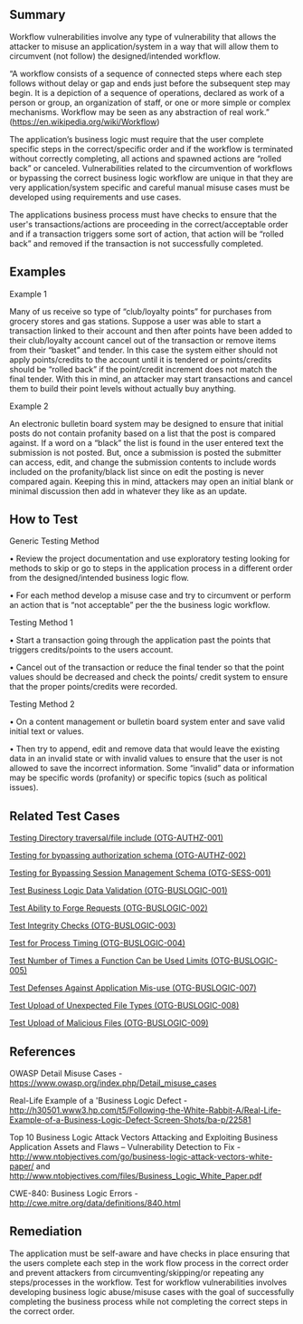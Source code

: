 Summary
-------

Workflow vulnerabilities involve any type of vulnerability that allows the attacker to misuse an application/system in a way that will allow them to circumvent (not follow) the designed/intended workflow.

“A workflow consists of a sequence of connected steps where each step follows without delay or gap and ends just before the subsequent step may begin. It is a depiction of a sequence of operations, declared as work of a person or group, an organization of staff, or one or more simple or complex mechanisms. Workflow may be seen as any abstraction of real work.” (https://en.wikipedia.org/wiki/Workflow)

The application’s business logic must require that the user complete specific steps in the correct/specific order and if the workflow is terminated without correctly completing, all actions and spawned actions are “rolled back” or canceled. Vulnerabilities related to the circumvention of workflows or bypassing the correct business logic workflow are unique in that they are very application/system specific and careful manual misuse cases must be developed using requirements and use cases.

The applications business process must have checks to ensure that the user's transactions/actions are proceeding in the correct/acceptable order and if a transaction triggers some sort of action, that action will be “rolled back” and removed if the transaction is not successfully completed.

Examples
--------

Example 1

Many of us receive so type of “club/loyalty points” for purchases from grocery stores and gas stations. Suppose a user was able to start a transaction linked to their account and then after points have been added to their club/loyalty account cancel out of the transaction or remove items from their “basket” and tender. In this case the system either should not apply points/credits to the account until it is tendered or points/credits should be “rolled back” if the point/credit increment does not match the final tender. With this in mind, an attacker may start transactions and cancel them to build their point levels without actually buy anything.

Example 2

An electronic bulletin board system may be designed to ensure that initial posts do not contain profanity based on a list that the post is compared against. If a word on a “black” the list is found in the user entered text the submission is not posted. But, once a submission is posted the submitter can access, edit, and change the submission contents to include words included on the profanity/black list since on edit the posting is never compared again. Keeping this in mind, attackers may open an initial blank or minimal discussion then add in whatever they like as an update.

How to Test
-----------

Generic Testing Method

• Review the project documentation and use exploratory testing looking for methods to skip or go to steps in the application process in a different order from the designed/intended business logic flow.

• For each method develop a misuse case and try to circumvent or perform an action that is “not acceptable” per the the business logic workflow.

Testing Method 1

• Start a transaction going through the application past the points that triggers credits/points to the users account.

• Cancel out of the transaction or reduce the final tender so that the point values should be decreased and check the points/ credit system to ensure that the proper points/credits were recorded.

Testing Method 2

• On a content management or bulletin board system enter and save valid initial text or values.

• Then try to append, edit and remove data that would leave the existing data in an invalid state or with invalid values to ensure that the user is not allowed to save the incorrect information. Some “invalid” data or information may be specific words (profanity) or specific topics (such as political issues).

Related Test Cases
------------------

[ Testing Directory traversal/file include (OTG-AUTHZ-001)](Testing_Directory_traversal/file_include_(OTG-AUTHZ-001) "wikilink")

[ Testing for bypassing authorization schema (OTG-AUTHZ-002)](Testing_for_Bypassing_Authorization_Schema_(OTG-AUTHZ-002) "wikilink")

[ Testing for Bypassing Session Management Schema (OTG-SESS-001)](Testing_for_Session_Management_Schema_(OTG-SESS-001) "wikilink")

[ Test Business Logic Data Validation (OTG-BUSLOGIC-001)](Test_business_logic_data_validation_(OTG-BUSLOGIC-001) "wikilink")

[ Test Ability to Forge Requests (OTG-BUSLOGIC-002)](Test_Ability_to_forge_requests_(OTG-BUSLOGIC-002) "wikilink")

[ Test Integrity Checks (OTG-BUSLOGIC-003)](Test_integrity_checks_(OTG-BUSLOGIC-003) "wikilink")

[ Test for Process Timing (OTG-BUSLOGIC-004)](Test_for_Process_Timing_(OTG-BUSLOGIC-004) "wikilink")

[ Test Number of Times a Function Can be Used Limits (OTG-BUSLOGIC-005)](Test_number_of_times_a_function_can_be_used_limits_(OTG-BUSLOGIC-005) "wikilink")

[Test Defenses Against Application Mis-use (OTG-BUSLOGIC-007)](Test_defenses_against_application_mis-use_(OTG-BUSLOGIC-007) "wikilink")

[ Test Upload of Unexpected File Types (OTG-BUSLOGIC-008)](Test_Upload_of_Unexpected_File_Types_(OTG-BUSLOGIC-008) "wikilink")

[Test Upload of Malicious Files (OTG-BUSLOGIC-009)](Test_Upload_of_Malicious_Files_(OTG-BUSLOGIC-009) "wikilink")

References
----------

OWASP Detail Misuse Cases - <https://www.owasp.org/index.php/Detail_misuse_cases>

Real-Life Example of a 'Business Logic Defect - <http://h30501.www3.hp.com/t5/Following-the-White-Rabbit-A/Real-Life-Example-of-a-Business-Logic-Defect-Screen-Shots/ba-p/22581>

Top 10 Business Logic Attack Vectors Attacking and Exploiting Business Application Assets and Flaws – Vulnerability Detection to Fix - <http://www.ntobjectives.com/go/business-logic-attack-vectors-white-paper/> and <http://www.ntobjectives.com/files/Business_Logic_White_Paper.pdf>

CWE-840: Business Logic Errors - <http://cwe.mitre.org/data/definitions/840.html>

Remediation
-----------

The application must be self-aware and have checks in place ensuring that the users complete each step in the work flow process in the correct order and prevent attackers from circumventing/skipping/or repeating any steps/processes in the workflow. Test for workflow vulnerabilities involves developing business logic abuse/misuse cases with the goal of successfully completing the business process while not completing the correct steps in the correct order.
